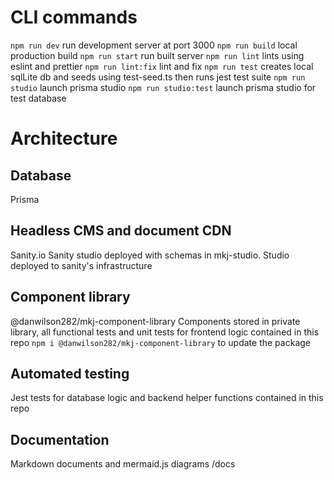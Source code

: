 # CLI commands
```npm run dev``` run development server at port 3000
```npm run build``` local production build
```npm run start``` run built server
```npm run lint``` lints using eslint and prettier
```npm run lint:fix``` lint and fix
```npm run test``` creates local sqlLite db and seeds using test-seed.ts then runs jest test suite
```npm run studio``` launch prisma studio
```npm run studio:test``` launch prisma studio for test database

# Architecture

## Database
Prisma

## Headless CMS and document CDN
Sanity.io
Sanity studio deployed with schemas in mkj-studio. Studio deployed to sanity's infrastructure

## Component library
@danwilson282/mkj-component-library
Components stored in private library, all functional tests and unit tests for frontend logic contained in this repo
```npm i @danwilson282/mkj-component-library``` to update the package

## Automated testing
Jest tests for database logic and backend helper functions contained in this repo

## Documentation
Markdown documents and mermaid.js diagrams
/docs
